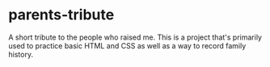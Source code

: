 # parents-tribute
A short tribute to the people who raised me. This is a project that's primarily used to practice basic HTML and CSS as well as a way to record family history.
